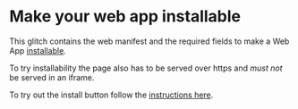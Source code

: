 # Make your web app installable

This glitch contains the web manifest and the required fields to make a Web App [installable](https://web.dev/install-criteria/).

To try installability the page also has to be served
over https and _must not_ be served in an iframe.

To try out the install button follow the [instructions here](https://web.dev/codelab-make-installable/).
